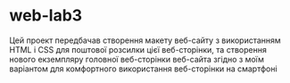 # web-lab3
Цей проект передбачав створення макету веб-сайту з використанням HTML і CSS для поштової розсилки цієї  веб-сторінки, та створення нового екземпляру головної веб-сторінки веб-сайта згідно з моїм варіантом для комфортного використання веб-сторінки на смартфоні
